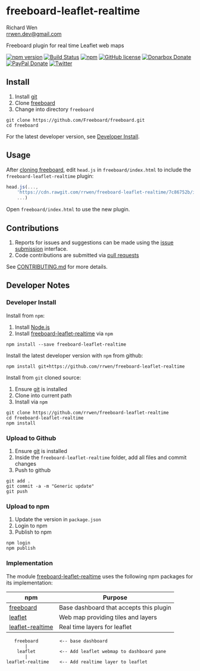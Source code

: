 # freeboard-leaflet-realtime

Richard Wen  
rrwen.dev@gmail.com  

Freeboard plugin for real time Leaflet web maps

[![npm version](https://badge.fury.io/js/freeboard-leaflet-realtime.svg)](https://badge.fury.io/js/freeboard-leaflet-realtime)
[![Build Status](https://travis-ci.org/rrwen/freeboard-leaflet-realtime.svg?branch=master)](https://travis-ci.org/rrwen/freeboard-leaflet-realtime)
[![npm](https://img.shields.io/npm/dt/freeboard-leaflet-realtime.svg)](https://www.npmjs.com/package/freeboard-leaflet-realtime)
[![GitHub license](https://img.shields.io/github/license/rrwen/freeboard-leaflet-realtime.svg)](https://github.com/rrwen/freeboard-leaflet-realtime/blob/master/LICENSE)
[![Donarbox Donate](https://img.shields.io/badge/donate-Donarbox-yellow.svg)](https://donorbox.org/rrwen)
[![PayPal Donate](https://img.shields.io/badge/donate-PayPal-yellow.svg)](https://www.paypal.com/cgi-bin/webscr?cmd=_s-xclick&hosted_button_id=NQNSAHK5X46D2)
[![Twitter](https://img.shields.io/twitter/url/https/github.com/rrwen/freeboard-leaflet-realtime.svg?style=social)](https://twitter.com/intent/tweet?text=Freeboard%20plugin%20for%20real%20time%20Leaflet%20web%20maps:%20https%3A%2F%2Fgithub.com%2Frrwen%2Ffreeboard-leaflet-realtime%20%23nodejs%20%23npm)

## Install

1. Install [git](https://git-scm.com/)
2. Clone [freeboard](https://github.com/Freeboard/freeboard)
3. Change into directory `freeboard`

```
git clone https://github.com/Freeboard/freeboard.git
cd freeboard
```

For the latest developer version, see [Developer Install](#developer-install).

## Usage

After [cloning freeboard](#install), edit `head.js` in `freeboard/index.html` to include the `freeboard-leaflet-realtime` plugin:

```javascript
head.js(...,
	'https://cdn.rawgit.com/rrwen/freeboard-leaflet-realtime/7c86752b/index.js',
	...)
```

Open `freeboard/index.html` to use the new plugin.

## Contributions

1. Reports for issues and suggestions can be made using the [issue submission](https://github.com/rrwen/freeboard-leaflet-realtime/issues) interface.
2. Code contributions are submitted via [pull requests](https://github.com/rrwen/freeboard-leaflet-realtime/pulls)

See [CONTRIBUTING.md](CONTRIBUTING.md) for more details.

## Developer Notes

### Developer Install

Install from `npm`:

1. Install [Node.js](https://nodejs.org/en/)
2. Install [freeboard-leaflet-realtime](https://www.npmjs.com/package/freeboard-leaflet-realtime) via `npm`

```
npm install --save freeboard-leaflet-realtime
```

Install the latest developer version with `npm` from github:

```
npm install git+https://github.com/rrwen/freeboard-leaflet-realtime
```
  
Install from `git` cloned source:

1. Ensure [git](https://git-scm.com/) is installed
2. Clone into current path
3. Install via `npm`

```
git clone https://github.com/rrwen/freeboard-leaflet-realtime
cd freeboard-leaflet-realtime
npm install
```

### Upload to Github

1. Ensure [git](https://git-scm.com/) is installed
2. Inside the `freeboard-leaflet-realtime` folder, add all files and commit changes
3. Push to github

```
git add .
git commit -a -m "Generic update"
git push
```

### Upload to npm

1. Update the version in `package.json`
2. Login to npm
3. Publish to npm

```
npm login
npm publish
```

### Implementation

The module [freeboard-leaflet-realtime](https://www.npmjs.com/package/freeboard-leaflet-realtime) uses the following npm packages for its implementation:

npm | Purpose
--- | ---
[freeboard](https://www.npmjs.com/package/freeboard) | Base dashboard that accepts this plugin
[leaflet](http://leafletjs.com/) | Web map providing tiles and layers
[leaflet-realtime](https://www.npmjs.com/package/leaflet-realtime) | Real time layers for leaflet


```
   freeboard        <-- base dashboard
       |
    leaflet         <-- Add leaflet webmap to dashboard pane
       |
leaflet-realtime    <-- Add realtime layer to leaflet
```
